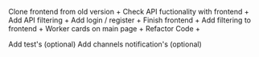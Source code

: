 Clone frontend from old version +
Check API fuctionality with frontend +
Add API filtering +
Add login / register +
Finish frontend +
Add filtering to frontend +
Worker cards on main page +
Refactor Code +


Add test's (optional)
Add channels notification's (optional)